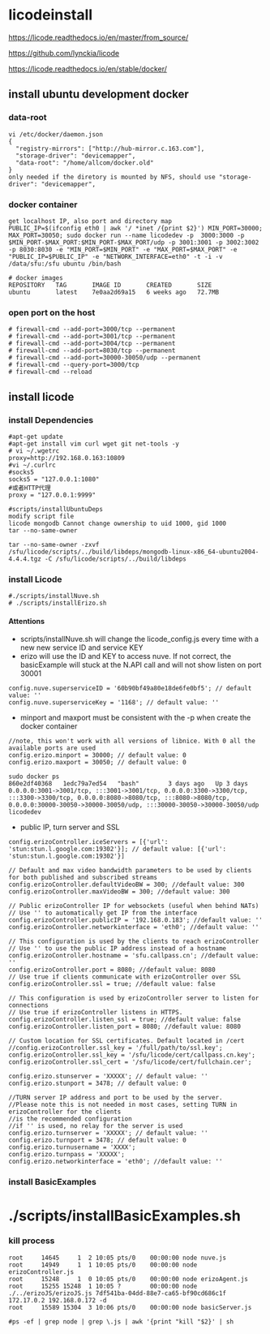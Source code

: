 # licodeinstall
https://licode.readthedocs.io/en/master/from_source/

https://github.com/lynckia/licode

https://licode.readthedocs.io/en/stable/docker/

## install ubuntu development docker
### data-root
```
vi /etc/docker/daemon.json
{
  "registry-mirrors": ["http://hub-mirror.c.163.com"],
  "storage-driver": "devicemapper", 
  "data-root": "/home/allcom/docker.old"
}
only needed if the diretory is mounted by NFS, should use "storage-driver": "devicemapper", 
```
### docker container 
```
get localhost IP, also port and directory map
PUBLIC_IP=$(ifconfig eth0 | awk '/ *inet /{print $2}') MIN_PORT=30000; MAX_PORT=30050; sudo docker run --name licodedev -p  3000:3000 -p $MIN_PORT-$MAX_PORT:$MIN_PORT-$MAX_PORT/udp -p 3001:3001 -p 3002:3002 -p 8030:8030 -e "MIN_PORT=$MIN_PORT" -e "MAX_PORT=$MAX_PORT" -e "PUBLIC_IP=$PUBLIC_IP" -e "NETWORK_INTERFACE=eth0" -t -i -v /data/sfu:/sfu ubuntu /bin/bash

# docker images
REPOSITORY   TAG       IMAGE ID       CREATED       SIZE
ubuntu       latest    7e0aa2d69a15   6 weeks ago   72.7MB
```
### open port on the host 
```
# firewall-cmd --add-port=3000/tcp --permanent
# firewall-cmd --add-port=3001/tcp --permanent
# firewall-cmd --add-port=3004/tcp --permanent
# firewall-cmd --add-port=8030/tcp --permanent
# firewall-cmd --add-port=30000-30050/udp --permanent
# firewall-cmd --query-port=3000/tcp
# firewall-cmd --reload
```
## install licode
### install Dependencies
```
#apt-get update
#apt-get install vim curl wget git net-tools -y
# vi ~/.wgetrc
proxy=http://192.168.0.163:10809
#vi ~/.curlrc
#socks5
socks5 = "127.0.0.1:1080"
#或者HTTP代理
proxy = "127.0.0.1:9999"

#scripts/installUbuntuDeps
modify script file
licode mongodb Cannot change ownership to uid 1000, gid 1000
tar --no-same-owner

tar --no-same-owner -zxvf /sfu/licode/scripts/../build/libdeps/mongodb-linux-x86_64-ubuntu2004-4.4.4.tgz -C /sfu/licode/scripts/../build/libdeps

```

### install Licode
```
#./scripts/installNuve.sh 
# ./scripts/installErizo.sh 
```
#### Attentions
- scripts/installNuve.sh will change the licode_config.js every time with a new new service ID and service KEY
- erizo will use the ID and KEY to access nuve. If not correct, the basicExample will stuck at the N.API call and will not show listen on port 30001

```
config.nuve.superserviceID = '60b90bf49a80e18de6fe0bf5'; // default value: ''
config.nuve.superserviceKey = '1168'; // default value: ''

```
- minport and maxport must be consistent with the -p when create the docker container

```
//note, this won't work with all versions of libnice. With 0 all the available ports are used
config.erizo.minport = 30000; // default value: 0
config.erizo.maxport = 30050; // default value: 0

sudo docker ps
860e2df40368   1edc79a7ed54   "bash"        3 days ago   Up 3 days   0.0.0.0:3001->3001/tcp, :::3001->3001/tcp, 0.0.0.0:3300->3300/tcp, :::3300->3300/tcp, 0.0.0.0:8080->8080/tcp, :::8080->8080/tcp, 0.0.0.0:30000-30050->30000-30050/udp, :::30000-30050->30000-30050/udp   licodedev

```
- public IP, turn server and SSL
```
config.erizoController.iceServers = [{'url': 'stun:stun.l.google.com:19302'}]; // default value: [{'url': 'stun:stun.l.google.com:19302'}]

// Default and max video bandwidth parameters to be used by clients for both published and subscribed streams
config.erizoController.defaultVideoBW = 300; //default value: 300
config.erizoController.maxVideoBW = 300; //default value: 300

// Public erizoController IP for websockets (useful when behind NATs)
// Use '' to automatically get IP from the interface
config.erizoController.publicIP = '192.168.0.183'; //default value: ''
config.erizoController.networkinterface = 'eth0'; //default value: ''

// This configuration is used by the clients to reach erizoController
// Use '' to use the public IP address instead of a hostname
config.erizoController.hostname = 'sfu.callpass.cn'; //default value: ''
config.erizoController.port = 8080; //default value: 8080
// Use true if clients communicate with erizoController over SSL
config.erizoController.ssl = true; //default value: false

// This configuration is used by erizoController server to listen for connections
// Use true if erizoController listens in HTTPS.
config.erizoController.listen_ssl = true; //default value: false
config.erizoController.listen_port = 8080; //default value: 8080

// Custom location for SSL certificates. Default located in /cert
//config.erizoController.ssl_key = '/full/path/to/ssl.key';
config.erizoController.ssl_key = '/sfu/licode/cert/callpass.cn.key';
config.erizoController.ssl_cert = '/sfu/licode/cert/fullchain.cer';

config.erizo.stunserver = 'XXXXX'; // default value: ''
config.erizo.stunport = 3478; // default value: 0

//TURN server IP address and port to be used by the server.
//Please note this is not needed in most cases, setting TURN in erizoController for the clients
//is the recommended configuration
//if '' is used, no relay for the server is used
config.erizo.turnserver = 'XXXXX'; // default value: ''
config.erizo.turnport = 3478; // default value: 0
config.erizo.turnusername = 'XXXX';
config.erizo.turnpass = 'XXXXX';
config.erizo.networkinterface = 'eth0'; //default value: ''

```
### install BasicExamples
# ./scripts/installBasicExamples.sh 
### kill process
```
root     14645     1  2 10:05 pts/0    00:00:00 node nuve.js
root     14949     1  1 10:05 pts/0    00:00:00 node erizoController.js
root     15248     1  0 10:05 pts/0    00:00:00 node erizoAgent.js
root     15255 15248  1 10:05 ?        00:00:00 node ./../erizoJS/erizoJS.js 7df541ba-04dd-88e7-ca65-bf90cd686c1f 172.17.0.2 192.168.0.172 -d
root     15589 15304  3 10:06 pts/0    00:00:00 node basicServer.js

#ps -ef | grep node | grep \.js | awk '{print "kill "$2}' | sh

```
